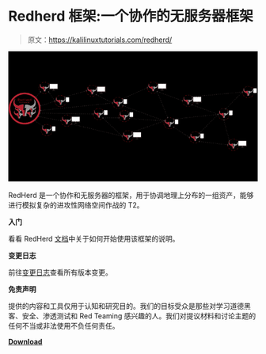 # Redherd 框架:一个协作的无服务器框架

> 原文：<https://kalilinuxtutorials.com/redherd/>

[![](img//c5b1454a1ab86c46ebc70a2c2a472bae.png)](https://blogger.googleusercontent.com/img/a/AVvXsEh1tMLvf9UxOqRMafj01E4s-m1rC4Q1riKxwypGArK8ffn66TJpcPy1OZuyl4ZDJHmAxuSrZYZF5Aq47C7ex8Xajaap7pPaKNC-4ljK8epmuzGLgQn00phwTBhAXU3zmQZRrH1910qkU7vsR-MHeyjt85akFC12BcjLm-knQusj1B0APnL03GnYXSkB=s728)

RedHerd 是一个协作和无服务器的框架，用于协调地理上分布的一组资产，能够进行模拟复杂的进攻性网络空间作战的 T2。

**入门**

看看 RedHerd [文档](https://redherd.readthedocs.io)中关于如何开始使用该框架的说明。

**变更日志**

前往[变更日志](https://github.com/redherd-project/redherd-framework/blob/main/CHANGELOG.md)查看所有版本变更。

**免责声明**

提供的内容和工具仅用于认知和研究目的。我们的目标受众是那些对学习道德黑客、安全、渗透测试和 Red Teaming 感兴趣的人。我们对提议材料和讨论主题的任何不当或非法使用不负任何责任。

[**Download**](https://github.com/redherd-project/redherd-framework)